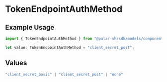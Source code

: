 # TokenEndpointAuthMethod

## Example Usage

```typescript
import { TokenEndpointAuthMethod } from "@polar-sh/sdk/models/components";

let value: TokenEndpointAuthMethod = "client_secret_post";
```

## Values

```typescript
"client_secret_basic" | "client_secret_post" | "none"
```